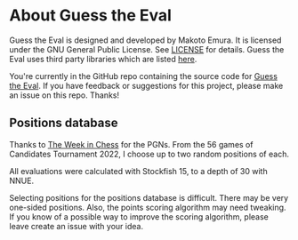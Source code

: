 # About Guess the Eval

Guess the Eval is designed and developed by Makoto Emura. It is licensed under the GNU General Public License. See [LICENSE](LICENSE) for details. Guess the Eval uses third party libraries which are listed [here](thirdPartyLicenses.md).

You're currently in the GitHub repo containing the source code for [Guess the Eval](https://github.com/MakotoE/guess-the-eval). If you have feedback or suggestions for this project, please make an issue on this repo. Thanks!

## Positions database

Thanks to [The Week in Chess](https://theweekinchess.com/) for the PGNs. From the 56 games of Candidates Tournament 2022, I choose up to two random positions of each.

All evaluations were calculated with Stockfish 15, to a depth of 30 with NNUE.

Selecting positions for the positions database is difficult. There may be very one-sided positions. Also, the points scoring algorithm may need tweaking. If you know of a possible way to improve the scoring algorithm, please leave create an issue with your idea.
